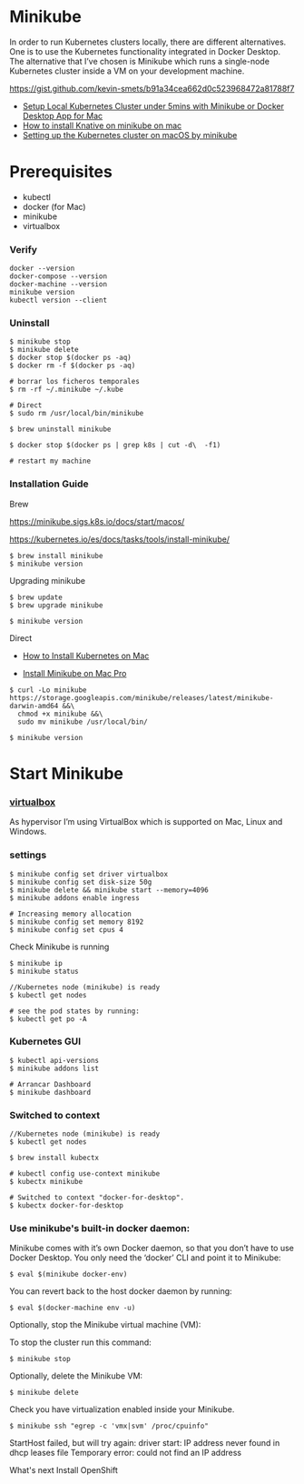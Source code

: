 # Minikube

In order to run Kubernetes clusters locally, there are different alternatives. One is to use the Kubernetes functionality integrated in Docker Desktop. The alternative that I’ve chosen is Minikube which runs a single-node Kubernetes cluster inside a VM on your development machine.

https://gist.github.com/kevin-smets/b91a34cea662d0c523968472a81788f7



- [Setup Local Kubernetes Cluster under 5mins with Minikube or Docker Desktop App for Mac](https://medium.com/swlh/setup-local-kubernetes-cluster-under-5mins-with-minikube-or-docker-desktop-app-for-mac-84bd5a8ab3d6)
- [How to install Knative on minikube on mac](https://medium.com/my-engineering-notes/how-to-install-knative-on-minikube-on-mac-3c550ac56da5)
- [Setting up the Kubernetes cluster on macOS by minikube](https://subscription.packtpub.com/book/virtualization_and_cloud/9781788837606/1/ch01lvl1sec13/setting-up-the-kubernetes-cluster-on-macos-by-minikube)

# Prerequisites

- kubectl
- docker (for Mac)
- minikube
- virtualbox

### Verify

```
docker --version                
docker-compose --version        
docker-machine --version        
minikube version                
kubectl version --client        
```

### Uninstall

```
$ minikube stop
$ minikube delete
$ docker stop $(docker ps -aq)
$ docker rm -f $(docker ps -aq)

# borrar los ficheros temporales
$ rm -rf ~/.minikube ~/.kube

# Direct
$ sudo rm /usr/local/bin/minikube

$ brew uninstall minikube

$ docker stop $(docker ps | grep k8s | cut -d\  -f1)

# restart my machine
```



### Installation Guide

Brew

https://minikube.sigs.k8s.io/docs/start/macos/

https://kubernetes.io/es/docs/tasks/tools/install-minikube/

```shell
$ brew install minikube
$ minikube version
```

Upgrading minikube 

```shell
$ brew update
$ brew upgrade minikube

$ minikube version
```



Direct

- [How to Install Kubernetes on Mac](https://matthewpalmer.net/kubernetes-app-developer/articles/guide-install-kubernetes-mac.html)

- [Install Minikube on Mac Pro](https://zgljl2012.com/install-minikube-on-mac-pro/)

```
$ curl -Lo minikube https://storage.googleapis.com/minikube/releases/latest/minikube-darwin-amd64 &&\
  chmod +x minikube &&\
  sudo mv minikube /usr/local/bin/
 
$ minikube version
```

# Start Minikube

### [virtualbox](https://minikube.sigs.k8s.io/docs/reference/drivers/virtualbox/)

As hypervisor I’m using VirtualBox which is supported on Mac, Linux and Windows.

### settings

```shell
$ minikube config set driver virtualbox
$ minikube config set disk-size 50g
$ minikube delete && minikube start --memory=4096
$ minikube addons enable ingress

# Increasing memory allocation
$ minikube config set memory 8192
$ minikube config set cpus 4
```

Check Minikube is running

```
$ minikube ip
$ minikube status

//Kubernetes node (minikube) is ready
$ kubectl get nodes

# see the pod states by running:
$ kubectl get po -A
```

### Kubernetes GUI

```
$ kubectl api-versions
$ minikube addons list

# Arrancar Dashboard
$ minikube dashboard
```



### Switched to context

```shell
//Kubernetes node (minikube) is ready
$ kubectl get nodes

$ brew install kubectx

# kubectl config use-context minikube
$ kubectx minikube

# Switched to context "docker-for-desktop".
$ kubectx docker-for-desktop
```



### Use minikube's built-in docker daemon:

Minikube comes with it’s own Docker daemon, so that you don’t have to use Docker Desktop. You only need the ‘docker’ CLI and point it to Minikube:

```shell
$ eval $(minikube docker-env)
```

You can revert back to the host docker daemon by running:

```shell
$ eval $(docker-machine env -u)
```



Optionally, stop the Minikube virtual machine (VM):

To stop the cluster run this command:

```
$ minikube stop
```

Optionally, delete the Minikube VM:

```
$ minikube delete
```

Check you have virtualization enabled inside your Minikube.

```
$ minikube ssh "egrep -c 'vmx|svm' /proc/cpuinfo"
```



StartHost failed, but will try again: driver start: IP address never found in dhcp leases file Temporary error: could not find an IP address



What's next
Install OpenShift